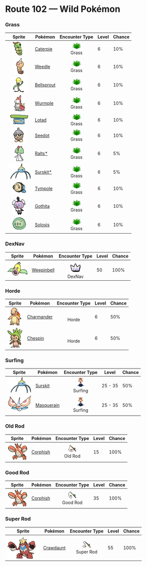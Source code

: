 # Route 102 — Wild Pokémon

### Grass

| Sprite | Pokémon | Encounter Type | Level | Chance |
|:------:|---------|:--------------:|-------|--------|
| ![Caterpie](../../assets/sprites/caterpie/front.gif "Caterpie: Caterpie has a voracious appetite. It can devour leaves bigger than its body right before your eyes. From its antenna, this Pokémon releases a terrifically strong odor.") | [Caterpie](../../pokemon/caterpie.md/) | ![Grass](../../assets/encounter_types/grass.png "Grass")<br>Grass | 6 | 10% |
| ![Weedle](../../assets/sprites/weedle/front.gif "Weedle: Weedle has an extremely acute sense of smell. It is capable of distinguishing its favorite kinds of leaves from those it dislikes just by sniffing with its big red proboscis (nose).") | [Weedle](../../pokemon/weedle.md/) | ![Grass](../../assets/encounter_types/grass.png "Grass")<br>Grass | 6 | 10% |
| ![Bellsprout](../../assets/sprites/bellsprout/front.gif "Bellsprout: Bellsprout’s thin and flexible body lets it bend and sway to avoid any attack, however strong it may be. From its mouth, this Pokémon spits a corrosive fluid that melts even iron.") | [Bellsprout](../../pokemon/bellsprout.md/) | ![Grass](../../assets/encounter_types/grass.png "Grass")<br>Grass | 6 | 10% |
| ![Wurmple](../../assets/sprites/wurmple/front.gif "Wurmple: Wurmple is targeted by Swellow as prey. This Pokémon will try to resist by pointing the spikes on its rear at the attacking predator. It will weaken the foe by leaking poison from the spikes.") | [Wurmple](../../pokemon/wurmple.md/) | ![Grass](../../assets/encounter_types/grass.png "Grass")<br>Grass | 6 | 10% |
| ![Lotad](../../assets/sprites/lotad/front.gif "Lotad: Lotad is said to have dwelled on land before. However, this Pokémon is thought to have returned to water because the leaf on its head grew large and heavy. It now lives by floating atop the water.") | [Lotad](../../pokemon/lotad.md/) | ![Grass](../../assets/encounter_types/grass.png "Grass")<br>Grass | 6 | 10% |
| ![Seedot](../../assets/sprites/seedot/front.gif "Seedot: Seedot looks exactly like an acorn when it is dangling from a tree branch. It startles other Pokémon by suddenly moving. This Pokémon polishes its body once a day using leaves.") | [Seedot](../../pokemon/seedot.md/) | ![Grass](../../assets/encounter_types/grass.png "Grass")<br>Grass | 6 | 10% |
| ![Ralts*](../../assets/sprites/ralts/front.gif "Ralts*: Ralts has the ability to sense the emotions of people. If its Trainer is in a cheerful mood, this Pokémon grows cheerful and joyous in the same way.") | [Ralts*](../../pokemon/ralts.md/) | ![Grass](../../assets/encounter_types/grass.png "Grass")<br>Grass | 6 | 5% |
| ![Surskit*](../../assets/sprites/surskit/front.gif "Surskit*: If Surskit senses danger, it secretes a thick, sugary syrup from the tip of its head. There are some Pokémon that love eating this syrup.") | [Surskit*](../../pokemon/surskit.md/) | ![Grass](../../assets/encounter_types/grass.png "Grass")<br>Grass | 6 | 5% |
| ![Tympole](../../assets/sprites/tympole/front.gif "Tympole: By vibrating its cheeks, it emits sound waves imperceptible to humans. It uses the rhythm of these sounds to talk.") | [Tympole](../../pokemon/tympole.md/) | ![Grass](../../assets/encounter_types/grass.png "Grass")<br>Grass | 6 | 10% |
| ![Gothita](../../assets/sprites/gothita/front.gif "Gothita: They intently observe both Trainers and Pokémon. Apparently, they are looking at something that only Gothita can see.") | [Gothita](../../pokemon/gothita.md/) | ![Grass](../../assets/encounter_types/grass.png "Grass")<br>Grass | 6 | 10% |
| ![Solosis](../../assets/sprites/solosis/front.gif "Solosis: They drive away attackers by unleashing psychic power. They can use telepathy to talk with others.") | [Solosis](../../pokemon/solosis.md/) | ![Grass](../../assets/encounter_types/grass.png "Grass")<br>Grass | 6 | 10% |

### DexNav

| Sprite | Pokémon | Encounter Type | Level | Chance |
|:------:|---------|:--------------:|-------|--------|
| ![Weepinbell](../../assets/sprites/weepinbell/front.gif "Weepinbell: Weepinbell has a large hook on its rear end. At night, the Pokémon hooks on to a tree branch and goes to sleep. If it moves around in its sleep, it may wake up to find itself on the ground.") | [Weepinbell](../../pokemon/weepinbell.md/) | ![DexNav](../../assets/encounter_types/dexnav.png "DexNav")<br>DexNav | 50 | 100% |

### Horde

| Sprite | Pokémon | Encounter Type | Level | Chance |
|:------:|---------|:--------------:|-------|--------|
| ![Charmander](../../assets/sprites/charmander/front.gif "Charmander: The flame that burns at the tip of its tail is an indication of its emotions. The flame wavers when Charmander is enjoying itself. If the Pokémon becomes enraged, the flame burns fiercely.") | [Charmander](../../pokemon/charmander.md/) | ![Horde](../../assets/encounter_types/horde.png "Horde")<br>Horde | 6 | 50% |
| ![Chespin](../../assets/sprites/chespin/front.gif "Chespin: Such a thick shell of wood covers its head and back that even a direct hit from a truck wouldn’t faze it.") | [Chespin](../../pokemon/chespin.md/) | ![Horde](../../assets/encounter_types/horde.png "Horde")<br>Horde | 6 | 50% |

### Surfing

| Sprite | Pokémon | Encounter Type | Level | Chance |
|:------:|---------|:--------------:|-------|--------|
| ![Surskit](../../assets/sprites/surskit/front.gif "Surskit: If Surskit senses danger, it secretes a thick, sugary syrup from the tip of its head. There are some Pokémon that love eating this syrup.") | [Surskit](../../pokemon/surskit.md/) | ![Surfing](../../assets/encounter_types/surfing.png "Surfing")<br>Surfing | 25 - 35 | 50% |
| ![Masquerain](../../assets/sprites/masquerain/front.gif "Masquerain: Masquerain’s antennas have eyelike patterns that usually give it an angry look. If the “eyes” are droopy and appear sad, it is said to be a sign that a heavy rainfall is on its way.") | [Masquerain](../../pokemon/masquerain.md/) | ![Surfing](../../assets/encounter_types/surfing.png "Surfing")<br>Surfing | 25 - 35 | 50% |

### Old Rod

| Sprite | Pokémon | Encounter Type | Level | Chance |
|:------:|---------|:--------------:|-------|--------|
| ![Corphish](../../assets/sprites/corphish/front.gif "Corphish: Corphish catches prey with its sharp claws. It has no likes or dislikes when it comes to food—it will eat anything. This Pokémon has no trouble living in filthy water.") | [Corphish](../../pokemon/corphish.md/) | ![Old Rod](../../assets/encounter_types/old_rod.png "Old Rod")<br>Old Rod | 15 | 100% |

### Good Rod

| Sprite | Pokémon | Encounter Type | Level | Chance |
|:------:|---------|:--------------:|-------|--------|
| ![Corphish](../../assets/sprites/corphish/front.gif "Corphish: Corphish catches prey with its sharp claws. It has no likes or dislikes when it comes to food—it will eat anything. This Pokémon has no trouble living in filthy water.") | [Corphish](../../pokemon/corphish.md/) | ![Good Rod](../../assets/encounter_types/good_rod.png "Good Rod")<br>Good Rod | 35 | 100% |

### Super Rod

| Sprite | Pokémon | Encounter Type | Level | Chance |
|:------:|---------|:--------------:|-------|--------|
| ![Crawdaunt](../../assets/sprites/crawdaunt/front.gif "Crawdaunt: Crawdaunt molts (sheds) its shell regularly. Immediately after molting, its shell is soft and tender. Until the shell hardens, this Pokémon hides in its streambed burrow to avoid attack from its foes.") | [Crawdaunt](../../pokemon/crawdaunt.md/) | ![Super Rod](../../assets/encounter_types/super_rod.png "Super Rod")<br>Super Rod | 55 | 100% |

